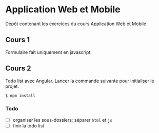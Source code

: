 # Application Web et Mobile
Dépôt contenant les exercices du cours Application Web et Mobile 

## Cours 1
Formulaire fait uniquement en javascript.

## Cours 2
Todo list avec Angular. Lancer la commande suivante pour initialiser le projet.
```bash
$ npm install
```
### Todo
- [ ] organiser les sous-dossiers; séparer `html` et `js`
- [ ] finir la todo list
